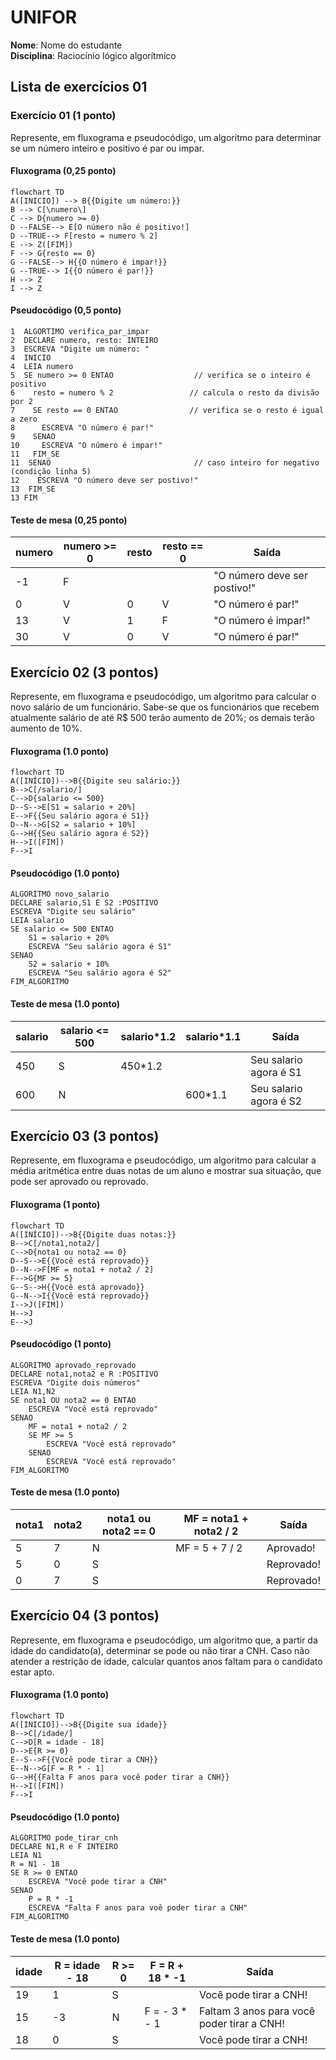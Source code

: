 # UNIFOR
**Nome**: Nome do estudante <br>
**Disciplina**: Raciocínio lógico algorítmico

## Lista de exercícios 01

### Exercício 01 (1 ponto)
Represente, em fluxograma e pseudocódigo, um algoritmo para determinar se um número inteiro e positivo é par ou impar.

#### Fluxograma (0,25 ponto)
```mermaid
flowchart TD
A([INICIO]) --> B{{Digite um número:}}
B --> C[\numero\]
C --> D{numero >= 0}
D --FALSE--> E[O número não é positivo!]
D --TRUE--> F[resto = numero % 2]
E --> Z([FIM])
F --> G{resto == 0}
G --FALSE--> H{{O número é impar!}}
G --TRUE--> I{{O número é par!}}
H --> Z
I --> Z
```

#### Pseudocódigo (0,5 ponto)
```
1  ALGORTIMO verifica_par_impar
2  DECLARE numero, resto: INTEIRO
3  ESCREVA "Digite um número: "
4  INICIO
4  LEIA numero
5  SE numero >= 0 ENTAO                  // verifica se o inteiro é positivo
6    resto = numero % 2                 // calcula o resto da divisão por 2
7    SE resto == 0 ENTAO                // verifica se o resto é igual a zero
8      ESCREVA "O número é par!"
9    SENAO
10     ESCREVA "O número é impar!"
11   FIM_SE
11  SENAO                                // caso inteiro for negativo (condição linha 5)
12    ESCREVA "O número deve ser postivo!"
13  FIM_SE
13 FIM
```

#### Teste de mesa (0,25 ponto)
| numero | numero >= 0 | resto | resto == 0 | Saída |
| -- | -- | -- | -- | -- | 
| -1 | F |   |   | "O número deve ser postivo!" |
| 0  | V | 0 | V | "O número é par!" |
| 13 | V | 1 | F | "O número é impar!" |
| 30 | V | 0 | V | "O número é par!" |

## Exercício 02 (3 pontos)
Represente, em fluxograma e pseudocódigo, um algoritmo para calcular o novo salário de um funcionário. 
Sabe-se que os funcionários que recebem atualmente salário de até R$ 500 terão aumento de 20%; os demais terão aumento de 10%.

#### Fluxograma (1.0 ponto)
```mermaid
flowchart TD
A([INÍCIO])-->B{{Digite seu salário:}}
B-->C[/salario/]
C-->D{salario <= 500}
D--S-->E[S1 = salario + 20%]
E-->F{{Seu salário agora é S1}}
D--N-->G[S2 = salario + 10%]
G-->H{{Seu salário agora é S2}}
H-->I([FIM])
F-->I
```

#### Pseudocódigo (1.0 ponto)
```
ALGORITMO novo_salario
DECLARE salario,S1 E S2 :POSITIVO
ESCREVA "Digite seu salário"
LEIA salario
SE salario <= 500 ENTAO
	S1 = salario + 20%
	ESCREVA "Seu salário agora é S1"
SENAO
	S2 = salario + 10%
	ESCREVA "Seu salário agora é S2"
FIM_ALGORITMO
```

#### Teste de mesa (1.0 ponto)

| salario | salario <= 500 | salario*1.2 | salario*1.1 | Saída | 
| -- | -- | -- | -- | -- | 
| 450 | S | 450*1.2 |    | Seu salario agora é S1 |
| 600 | N |    | 600*1.1 | Seu salario agora é S2 |

## Exercício 03 (3 pontos)
Represente, em fluxograma e pseudocódigo, um algoritmo para calcular a média aritmética entre duas notas de um aluno e mostrar sua situação, que pode ser aprovado ou reprovado.

#### Fluxograma (1 ponto)
```mermaid
flowchart TD
A([INÍCIO])-->B{{Digite duas notas:}}
B-->C[/nota1,nota2/]
C-->D{nota1 ou nota2 == 0}
D--S-->E{{Você está reprovado}}
D--N-->F[MF = nota1 + nota2 / 2]
F-->G{MF >= 5}
G--S-->H{{Você está aprovado}}
G--N-->I{{Você está reprovado}}
I-->J([FIM])
H-->J
E-->J
```

#### Pseudocódigo (1 ponto)
```
ALGORITMO aprovado_reprovado
DECLARE nota1,nota2 e R :POSITIVO
ESCREVA "Digite dois números"
LEIA N1,N2
SE nota1 OU nota2 == 0 ENTAO
	ESCREVA "Você está reprovado"
SENAO
	MF = nota1 + nota2 / 2
	SE MF >= 5 
		ESCREVA "Você está reprovado"
	SENAO
		ESCREVA "Você está reprovado"
FIM_ALGORITMO
```
#### Teste de mesa (1.0 ponto)
| nota1 | nota2 | nota1 ou nota2 == 0 | MF = nota1 + nota2 / 2 | Saída | 
| -- | -- | -- | -- | -- | 
| 5 | 7 | N | MF = 5 + 7 / 2 | Aprovado! |
| 5 | 0 | S |   | Reprovado!  |
| 0 | 7 | S |   | Reprovado!  |


## Exercício 04 (3 pontos)
Represente, em fluxograma e pseudocódigo, um algoritmo que, a partir da idade do candidato(a), determinar se pode ou não tirar a CNH. 
Caso não atender a restrição de idade, calcular quantos anos faltam para o candidato estar apto.

#### Fluxograma (1.0 ponto)
```mermaid
flowchart TD
A([INICIO])-->B{{Digite sua idade}}
B-->C[/idade/]
C-->D[R = idade - 18]
D-->E{R >= 0}
E--S-->F{{Você pode tirar a CNH}}
E--N-->G[F = R * - 1]
G-->H{{Falta F anos para você poder tirar a CNH}}
H-->I([FIM])
F-->I
```

#### Pseudocódigo (1.0 ponto)
```
ALGORITMO pode_tirar_cnh
DECLARE N1,R e F INTEIRO
LEIA N1
R = N1 - 18
SE R >= 0 ENTAO
	ESCREVA "Você pode tirar a CNH"
SENAO
	P = R * -1
	ESCREVA "Falta F anos para voê poder tirar a CNH"
FIM_ALGORITMO
```

#### Teste de mesa (1.0 ponto)
| idade | R = idade - 18 | R >= 0 | F = R + 18 * -1 | Saída | 
| -- | -- | -- | -- | -- | 
| 19 | 1 | S |   | Você pode tirar a CNH! |
| 15 | -3 | N | F = - 3 * - 1| Faltam 3 anos para você poder tirar a CNH! |
| 18 | 0 | S |   | Você pode tirar a CNH! |
